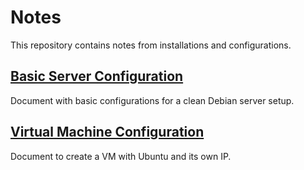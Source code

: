 # Notes
This repository contains notes from installations and configurations.

## [Basic Server Configuration](basic_server_configs.md)
Document with basic configurations for a clean Debian server setup.

## [Virtual Machine Configuration](vm_configs.md)
Document to create a VM with Ubuntu and its own IP.

